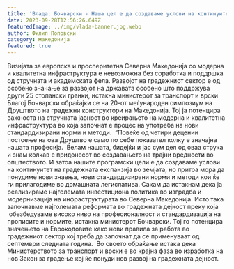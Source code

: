 ```yaml
---
title: 'Влада: Бочварски - Наша цел е да создаваме услови на континуитет на градежна експанзија во земјата - 28 СЕПТЕМВРИ 2023'
date: 2023-09-28T12:56:26.649Z
featuredImage: ../img/vlada-banner.jpg.webp
author: Филип Поповски
category: македонија
featured: true
---
```

Визијата за европска и просперитетна Северна Македонија со модерна и квалитетна инфраструктура е невозможна без соработка и поддршка од стручната и академската фела. Развојот на градежниот сектор е од особено значање за развојот на државата особено што поддржува други 25 стопански гранки, истакна министерот за транспорт и врски Благој Бочварски обраќајки се на 20-от меѓународен симпозиум на Друштвото на градежни конструктори на Македонија.
Тој ја потенцира важноста на стручната јавност во креирањето на модерна и квалитетна инфраструктура во која започнат е процес на употреба на нови стандардизирани норми и методи. 
“Повеќе од четири децении постоење на ова Друштво е само по себе показател колку е значајна нашата професија.  Велам нашата, бидејќи и јас сум дел од оваа струка и знам колкав е придонесот во создавањето на трајни вредности во општеството. И затоа нашите програмски цели е да создаваме услови на континуитет на градежната експанзија во земјата, но притоа мора да понудиме нови знаења, нови стандардизирани норми и методи кои ќе ги прилагодиме во домашната легислатива. Сакам да истакнам дека ја реализираме најголемата инвестициона политика во изградба и модернизација на инфраструктурата во Северна Македонија. Исто така започнавме најголемата реформата во градежната дејност преку која  обезбедуваме високо ниво на професионалност и стандардизација на прописите и нормите, истакна министерот Бочварски.
Тој го потенцира значењето на Еврокодовите како нови правила за работа во градежниот сектор кој треба да започнат да се применуваат од септември следната година. 
Во своето обраќање истака дека Министерството за транспорт и врски е во крајна фаза во изработка на нов Закон за градење кој ќе понуди нов развој на градежната дејност. 
